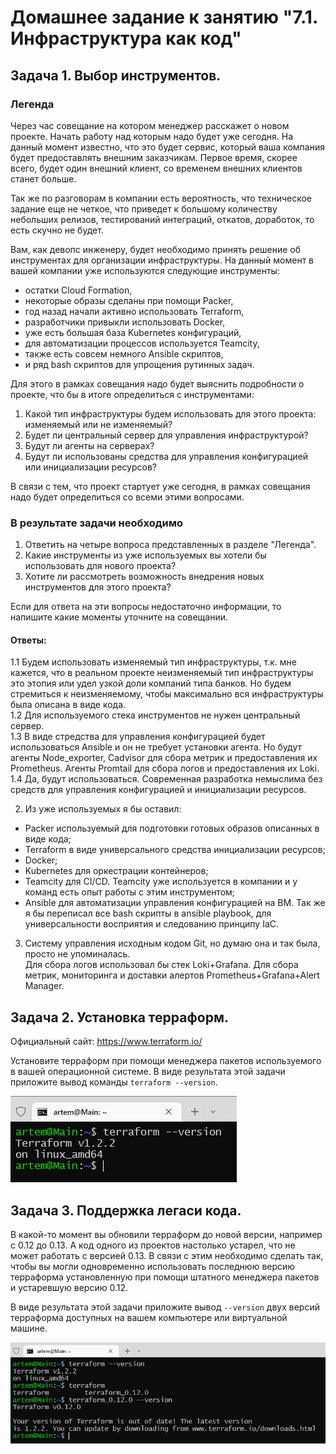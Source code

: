 # Домашнее задание к занятию "7.1. Инфраструктура как код"

## Задача 1. Выбор инструментов. 
 
### Легенда
 
Через час совещание на котором менеджер расскажет о новом проекте. Начать работу над которым надо 
будет уже сегодня. 
На данный момент известно, что это будет сервис, который ваша компания будет предоставлять внешним заказчикам.
Первое время, скорее всего, будет один внешний клиент, со временем внешних клиентов станет больше.

Так же по разговорам в компании есть вероятность, что техническое задание еще не четкое, что приведет к большому
количеству небольших релизов, тестирований интеграций, откатов, доработок, то есть скучно не будет.  
   
Вам, как девопс инженеру, будет необходимо принять решение об инструментах для организации инфраструктуры.
На данный момент в вашей компании уже используются следующие инструменты: 
- остатки Сloud Formation, 
- некоторые образы сделаны при помощи Packer,
- год назад начали активно использовать Terraform, 
- разработчики привыкли использовать Docker, 
- уже есть большая база Kubernetes конфигураций, 
- для автоматизации процессов используется Teamcity, 
- также есть совсем немного Ansible скриптов, 
- и ряд bash скриптов для упрощения рутинных задач.  

Для этого в рамках совещания надо будет выяснить подробности о проекте, что бы в итоге определиться с инструментами:

1. Какой тип инфраструктуры будем использовать для этого проекта: изменяемый или не изменяемый?
2. Будет ли центральный сервер для управления инфраструктурой?
3. Будут ли агенты на серверах?
4. Будут ли использованы средства для управления конфигурацией или инициализации ресурсов? 
 
В связи с тем, что проект стартует уже сегодня, в рамках совещания надо будет определиться со всеми этими вопросами.

### В результате задачи необходимо

1. Ответить на четыре вопроса представленных в разделе "Легенда". 
2. Какие инструменты из уже используемых вы хотели бы использовать для нового проекта? 
3. Хотите ли рассмотреть возможность внедрения новых инструментов для этого проекта? 

Если для ответа на эти вопросы недостаточно информации, то напишите какие моменты уточните на совещании.

#### Ответы:

1.1 Будем использовать изменяемый тип инфраструктуры, т.к. мне кажется, что в реальном проекте неизменяемый тип инфраструктуры это этопия или удел узкой доли компаний типа банков. Но будем стремиться к неизменяемому, чтобы максимально вся инфраструктуры была описана в виде кода.  
1.2 Для используемого стека инструментов не нужен центральный сервер.  
1.3 В виде стредства для управления конфигурацией будет использоваться Ansible и он не требует установки агента. Но будут агенты Node_exporter, Cadvisor для сбора метрик и предоставления их Prometheus. Агенты Promtail для сбора логов и предоставления их Loki.  
1.4 Да, будут использоваться. Современная разработка немыслима без средств для управления конфигурацией и инициализации ресурсов.      

2. Из уже используемых я бы оставил:
* Packer используемый для подготовки готовых образов описанных в виде кода;
* Terraform в виде универсального средства инициализации ресурсов;
* Docker;
* Kubernetes для оркестрации контейнеров;
* Teamcity для CI/CD. Teamcity уже используется в компании и у команд есть опыт работы с этим инструментом;
* Ansible для автоматизации управления конфигурацией на ВМ. Так же я бы переписал все bash скрипты в ansible playbook, для универсальности восприятия и следованию принципу IaC.

3. Систему управления исходным кодом Git, но думаю она и так была, просто не упоминалась.  
Для сбора логов использовал бы стек Loki+Grafana.
Для сбора метрик, мониторинга и доставки алертов Prometheus+Grafana+Alert Manager.


## Задача 2. Установка терраформ. 

Официальный сайт: https://www.terraform.io/

Установите терраформ при помощи менеджера пакетов используемого в вашей операционной системе.
В виде результата этой задачи приложите вывод команды `terraform --version`.

![Netdata](/HW/7.1.IaC/1.png)

## Задача 3. Поддержка легаси кода. 

В какой-то момент вы обновили терраформ до новой версии, например с 0.12 до 0.13. 
А код одного из проектов настолько устарел, что не может работать с версией 0.13. 
В связи с этим необходимо сделать так, чтобы вы могли одновременно использовать последнюю версию терраформа установленную при помощи
штатного менеджера пакетов и устаревшую версию 0.12. 

В виде результата этой задачи приложите вывод `--version` двух версий терраформа доступных на вашем компьютере 
или виртуальной машине.

![Netdata](/HW/7.1.IaC/2.png)